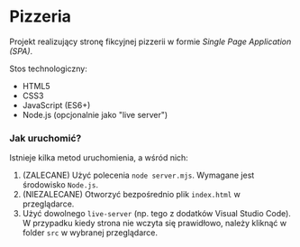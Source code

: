 # Pizzeria
Projekt realizujący stronę fikcyjnej pizzerii w formie *Single Page Application (SPA)*.

Stos technologiczny:
- HTML5
- CSS3
- JavaScript (ES6+)
- Node.js (opcjonalnie jako "live server")

### Jak uruchomić?
Istnieje kilka metod uruchomienia, a wśród nich:
1. (ZALECANE) Użyć polecenia ``node server.mjs``. Wymagane jest środowisko ``Node.js``.
2. (NIEZALECANE) Otworzyć bezpośrednio plik ``index.html`` w przeglądarce.
3. Użyć dowolnego ``live-server`` (np. tego z dodatków Visual Studio Code). W przypadku kiedy strona nie wczyta się prawidłowo, należy kliknąć w folder ``src`` w wybranej przeglądarce.